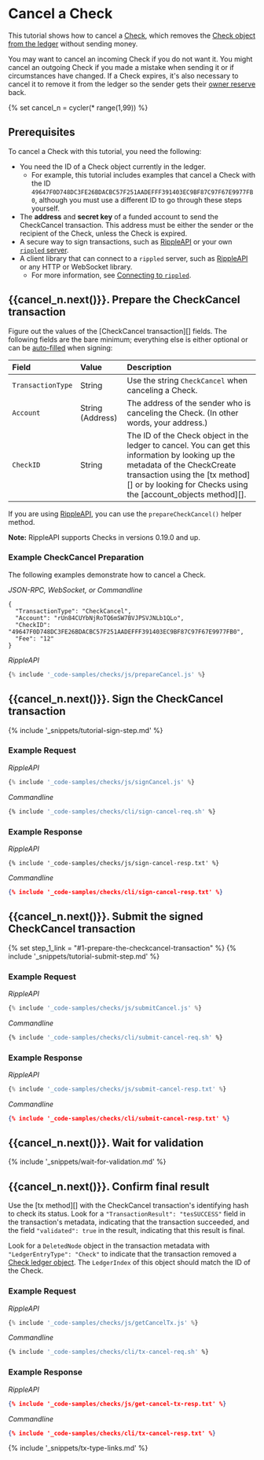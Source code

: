 # Cancel a Check

This tutorial shows how to cancel a [Check](concept-checks.html), which removes the [Check object from the ledger](reference-ledger-format.html#check) without sending money.

You may want to cancel an incoming Check if you do not want it. You might cancel an outgoing Check if you made a mistake when sending it or if circumstances have changed. If a Check expires, it's also necessary to cancel it to remove it from the ledger so the sender gets their [owner reserve](concept-reserves.html#owner-reserves) back.

{% set cancel_n = cycler(* range(1,99)) %}

## Prerequisites

To cancel a Check with this tutorial, you need the following:

- You need the ID of a Check object currently in the ledger.
    - For example, this tutorial includes examples that cancel a Check with the ID `49647F0D748DC3FE26BDACBC57F251AADEFFF391403EC9BF87C97F67E9977FB0`, although you must use a different ID to go through these steps yourself.
- The **address** and **secret key** of a funded account to send the CheckCancel transaction. This address must be either the sender or the recipient of the Check, unless the Check is expired.
- A secure way to sign transactions, such as [RippleAPI][] or your own [`rippled` server](tutorial-rippled-setup.html).
- A client library that can connect to a `rippled` server, such as [RippleAPI][] or any HTTP or WebSocket library.
    - For more information, see [Connecting to `rippled`](reference-rippled.html#connecting-to-rippled).


## {{cancel_n.next()}}. Prepare the CheckCancel transaction

Figure out the values of the [CheckCancel transaction][] fields. The following fields are the bare minimum; everything else is either optional or can be [auto-filled](reference-transaction-format.html#auto-fillable-fields) when signing:

| Field             | Value            | Description                           |
|:------------------|:-----------------|:--------------------------------------|
| `TransactionType` | String           | Use the string `CheckCancel` when canceling a Check. |
| `Account`         | String (Address) | The address of the sender who is canceling the Check. (In other words, your address.) |
| `CheckID`         | String           | The ID of the Check object in the ledger to cancel. You can get this information by looking up the metadata of the CheckCreate transaction using the [tx method][] or by looking for Checks using the [account_objects method][]. |

If you are using [RippleAPI](reference-rippleapi.html), you can use the `prepareCheckCancel()` helper method.

**Note:** RippleAPI supports Checks in versions 0.19.0 and up.

### Example CheckCancel Preparation

The following examples demonstrate how to cancel a Check.

<!-- MULTICODE_BLOCK_START -->

*JSON-RPC, WebSocket, or Commandline*

```
{
  "TransactionType": "CheckCancel",
  "Account": "rUn84CUYbNjRoTQ6mSW7BVJPSVJNLb1QLo",
  "CheckID": "49647F0D748DC3FE26BDACBC57F251AADEFFF391403EC9BF87C97F67E9977FB0",
  "Fee": "12"
}
```

*RippleAPI*

```js
{% include '_code-samples/checks/js/prepareCancel.js' %}
```

<!-- MULTICODE_BLOCK_END -->

## {{cancel_n.next()}}. Sign the CheckCancel transaction

{% include '_snippets/tutorial-sign-step.md' %}

### Example Request

<!-- MULTICODE_BLOCK_START -->

*RippleAPI*

```js
{% include '_code-samples/checks/js/signCancel.js' %}
```

*Commandline*

```bash
{% include '_code-samples/checks/cli/sign-cancel-req.sh' %}
```

<!-- MULTICODE_BLOCK_END -->


### Example Response

<!-- MULTICODE_BLOCK_START -->

*RippleAPI*

```
{% include '_code-samples/checks/js/sign-cancel-resp.txt' %}
```

*Commandline*

```json
{% include '_code-samples/checks/cli/sign-cancel-resp.txt' %}
```

<!-- MULTICODE_BLOCK_END -->


## {{cancel_n.next()}}. Submit the signed CheckCancel transaction

{% set step_1_link = "#1-prepare-the-checkcancel-transaction" %}
{% include '_snippets/tutorial-submit-step.md' %}

### Example Request

<!-- MULTICODE_BLOCK_START -->

*RippleAPI*

```js
{% include '_code-samples/checks/js/submitCancel.js' %}
```

*Commandline*

```bash
{% include '_code-samples/checks/cli/submit-cancel-req.sh' %}
```

<!-- MULTICODE_BLOCK_END -->


### Example Response

<!-- MULTICODE_BLOCK_START -->

*RippleAPI*

```js
{% include '_code-samples/checks/js/submit-cancel-resp.txt' %}
```

*Commandline*

```json
{% include '_code-samples/checks/cli/submit-cancel-resp.txt' %}
```

<!-- MULTICODE_BLOCK_END -->

## {{cancel_n.next()}}. Wait for validation

{% include '_snippets/wait-for-validation.md' %}

## {{cancel_n.next()}}. Confirm final result

Use the [tx method][] with the CheckCancel transaction's identifying hash to check its status. Look for a `"TransactionResult": "tesSUCCESS"` field in the transaction's metadata, indicating that the transaction succeeded, and the field `"validated": true` in the result, indicating that this result is final.

Look for a `DeletedNode` object in the transaction metadata with `"LedgerEntryType": "Check"` to indicate that the transaction removed a [Check ledger object](reference-ledger-format.html#check). The `LedgerIndex` of this object should match the ID of the Check.

### Example Request

<!-- MULTICODE_BLOCK_START -->

*RippleAPI*

```js
{% include '_code-samples/checks/js/getCancelTx.js' %}
```

*Commandline*

```bash
{% include '_code-samples/checks/cli/tx-cancel-req.sh' %}
```

<!-- MULTICODE_BLOCK_END -->


### Example Response

<!-- MULTICODE_BLOCK_START -->

*RippleAPI*

```json
{% include '_code-samples/checks/js/get-cancel-tx-resp.txt' %}
```

*Commandline*

```json
{% include '_code-samples/checks/cli/tx-cancel-resp.txt' %}
```

<!-- MULTICODE_BLOCK_END -->

<!--{# common links #}-->
[Specifying Currency Amounts]: reference-rippled.html#specifying-currency-amounts
[RippleAPI]: reference-rippleapi.html
{% include '_snippets/tx-type-links.md' %}
